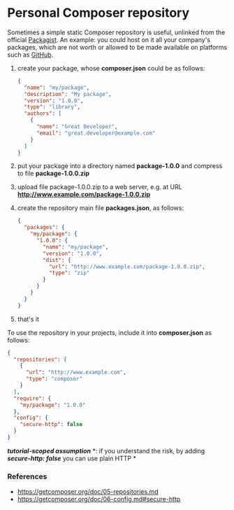 # Personal Composer repository

Sometimes a simple static Composer repository is useful, unlinked from the official [Packagist](https://packagist.org). An example: you could host on it all your company's packages, which are not worth or allowed to be made available on platforms such as [GitHub](https://github.com).

1. create your package, whose **composer.json** could be as follows:

    ```json
    {
      "name": "my/package",
      "description": "My package",
      "version": "1.0.0",
      "type": "library",
      "authors": [
        {
          "name": "Great Developer",
          "email": "great.developer@example.com"
        }
      ]
    }
    ```

1. put your package into a directory named **package-1.0.0** and compress to file **package-1.0.0.zip**

1. upload file package-1.0.0.zip to a web server, e.g. at URL **http://www.example.com/package-1.0.0.zip**

1. create the repository main file **packages.json**, as follows:

    ```json
    {
      "packages": {
        "my/package": {
          "1.0.0": {
            "name": "my/package",
            "version": "1.0.0",
            "dist": {
              "url": "http://www.example.com/package-1.0.0.zip",
              "type": "zip"
            }
          }
        }
      }
    }
    ```

1. that's it

To use the repository in your projects, include it into **composer.json** as follows:

```json
{
  "repositories": [
    {
      "url": "http://www.example.com",
      "type": "composer"
    }
  ],
  "require": {
    "my/package": "1.0.0"
  },
  "config": {
    "secure-http": false
  }
}
```

***tutorial-scoped assumption*** *: if you understand the risk, by adding ***secure-http: false*** you can use plain HTTP *

### References

* https://getcomposer.org/doc/05-repositories.md
* https://getcomposer.org/doc/06-config.md#secure-http
